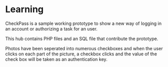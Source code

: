 Learning
========
CheckPass is a sample working prototype to show a new way of logging in an account or authorizing a task for an user.

This hub contains PHP files and an SQL file that contribute the prototype.

Photos have been seperated into numerous checkboxes and when the user clicks on each part of the picture, a checkbox clicks and the value of the check box will be taken as an authentication key.
